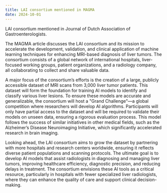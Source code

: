```yaml
---
title: LAI consortium mentioned in MAGMA
date: 2024-10-01
---
```


LAI consortium mentioned in Journal of Dutch Association of Gastroenterologists.

<!--more-->

The MAGMA article discusses the LAI consortium and its mission to accelerate the development, validation, and clinical application of machine learning techniques for enhancing MRI-based diagnosis of liver tumors. The consortium consists of a global network of international hospitals, liver-focused working groups, patient organizations, and a radiology company, all collaborating to collect and share valuable data.

A major focus of the consortium’s efforts is the creation of a large, publicly accessible dataset of MRI scans from 3,000 liver tumor patients. This dataset will form the foundation for training AI models to identify and classify various liver lesions. To ensure these models are accurate and generalizable, the consortium will host a "Grand Challenge"—a global competition where researchers will develop AI algorithms. Participants will only have partial access to the dataset and will be required to validate their models on unseen data, ensuring a rigorous evaluation process. This model follows the success of similar initiatives in other medical fields, such as the Alzheimer’s Disease Neuroimaging Initiative, which significantly accelerated research in brain imaging.

Looking ahead, the LAI consortium aims to grow the dataset by partnering with more hospitals and research centers worldwide, ensuring it reflects diverse patient populations and scanning protocols. The ultimate goal is to develop AI models that assist radiologists in diagnosing and managing liver tumors, improving healthcare efficiency, diagnostic precision, and reducing delays in treatment. The consortium envisions these AI tools as a critical resource, particularly in hospitals with fewer specialized liver radiologists, where they can enhance the quality of care and support clinical decision-making.
